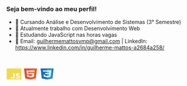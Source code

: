 ### Seja bem-vindo ao meu perfil!

- 📓 Cursando Análise e Desenvolvimento de Sistemas (3° Semestre)
- 🔭 Atualmente trabalho com Desenvolvimento Web
- 🌱 Estudando JavaScript nas horas vagas
- 🏢 Email: guilhermemattosvmp@gmail.com | LinkedIn: https://www.linkedin.com/in/guilherme-mattos-a2684a258/

##

<div style="display: inline_block"><br>
  <img align="center" alt="VMP-Js" height="30" width="40" src="https://raw.githubusercontent.com/devicons/devicon/master/icons/javascript/javascript-plain.svg">
  <img align="center" alt="VMP-HTML" height="30" width="40" src="https://raw.githubusercontent.com/devicons/devicon/master/icons/html5/html5-original.svg">
  <img align="center" alt="VMP-CSS" height="30" width="40" src="https://raw.githubusercontent.com/devicons/devicon/master/icons/css3/css3-original.svg">
</div>
